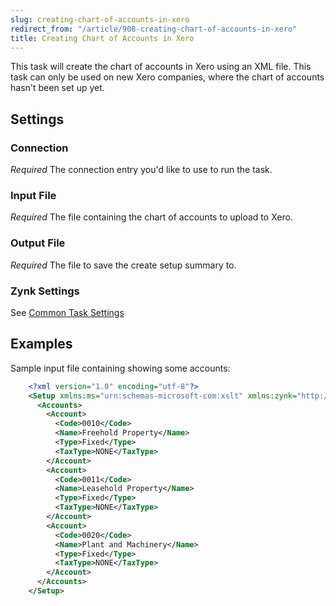 ```yaml
---
slug: creating-chart-of-accounts-in-xero
redirect_from: "/article/908-creating-chart-of-accounts-in-xero"
title: Creating Chart of Accounts in Xero
---
```



This task will create the chart of accounts in Xero using an XML file. This task can only be used on new Xero companies, where the chart of accounts hasn't been set up yet.


## Settings 

### Connection 
_Required_
The connection entry you'd like to use to run the task.

### Input File
_Required_
The file containing the chart of accounts to upload to Xero.

### Output File
_Required_
The file to save the create setup summary to.

### Zynk Settings
See [Common Task Settings](common-task-settings)


## Examples


Sample input file containing showing some accounts:


```xml
    <?xml version="1.0" encoding="utf-8"?>
    <Setup xmlns:ms="urn:schemas-microsoft-com:xslt" xmlns:zynk="http://www.zynk.com">
      <Accounts>
        <Account>
          <Code>0010</Code>
          <Name>Freehold Property</Name>
          <Type>Fixed</Type>
          <TaxType>NONE</TaxType>
        </Account>
        <Account>
          <Code>0011</Code>
          <Name>Leasehold Property</Name>
          <Type>Fixed</Type>
          <TaxType>NONE</TaxType>
        </Account>
        <Account>
          <Code>0020</Code>
          <Name>Plant and Machinery</Name>
          <Type>Fixed</Type>
          <TaxType>NONE</TaxType>
        </Account>
      </Accounts>
    </Setup>
```
